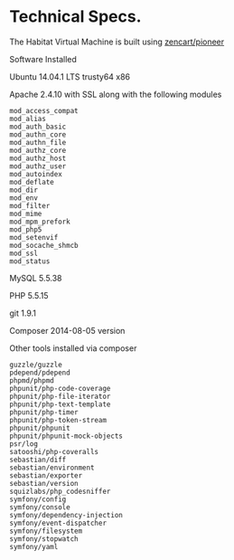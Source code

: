 # Technical Specs.

The Habitat Virtual Machine  is built using [zencart/pioneer](https://github.com/zencart/pioneer)

Software Installed

Ubuntu 14.04.1 LTS trusty64 x86

Apache 2.4.10 with SSL along with the following modules

    mod_access_compat
    mod_alias
    mod_auth_basic
    mod_authn_core
    mod_authn_file
    mod_authz_core
    mod_authz_host
    mod_authz_user
    mod_autoindex
    mod_deflate
    mod_dir
    mod_env
    mod_filter
    mod_mime
    mod_mpm_prefork
    mod_php5
    mod_setenvif
    mod_socache_shmcb
    mod_ssl
    mod_status

MySQL 5.5.38

PHP 5.5.15

git 1.9.1

Composer 2014-08-05 version

Other tools installed via composer

    guzzle/guzzle
    pdepend/pdepend
    phpmd/phpmd
    phpunit/php-code-coverage
    phpunit/php-file-iterator
    phpunit/php-text-template
    phpunit/php-timer
    phpunit/php-token-stream
    phpunit/phpunit
    phpunit/phpunit-mock-objects
    psr/log
    satooshi/php-coveralls
    sebastian/diff
    sebastian/environment
    sebastian/exporter
    sebastian/version
    squizlabs/php_codesniffer
    symfony/config
    symfony/console
    symfony/dependency-injection
    symfony/event-dispatcher
    symfony/filesystem
    symfony/stopwatch
    symfony/yaml

